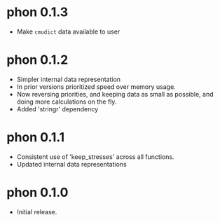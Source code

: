 
# phon 0.1.3

* Make `cmudict` data available to user


# phon 0.1.2

* Simpler internal data representation
* In prior versions prioritized speed over memory usage.
* Now reversing priorities, and keeping data as small as possible, and
  doing more calculations on the fly. 
* Added 'stringr' dependency

# phon 0.1.1

* Consistent use of 'keep_stresses' across all functions.
* Updated internal data representations

# phon 0.1.0

* Initial release.
